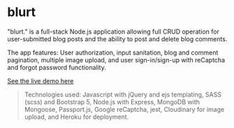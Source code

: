 # blurt
"blurt." is a full-stack Node.js application allowing full CRUD operation for user-submitted blog posts and the ability to post and delete blog comments. 

The app features: User authorization, input sanitation, blog and comment pagination, multiple image upload, and user sign-in/sign-up with reCaptcha and forgot password functionality.

[See the live demo here](https://blurt-app.herokuapp.com/)

>Technologies used: Javascript with jQuery and ejs templating, SASS (scss) and Bootstrap 5, Node.js with Express, MongoDB with Mongoose, Passport.js, Google reCaptcha, jest, Cloudinary for image upload, and Heroku for deployment.

